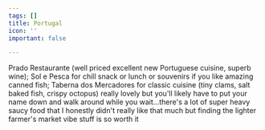 ```yaml
---
tags: []
title: Portugal
icon: ''
important: false

---
```

Prado Restaurante (well priced excellent new Portuguese cuisine, superb wine); Sol e Pesca for chill snack or lunch or souvenirs if you like amazing canned fish; Taberna dos Mercadores for classic cuisine (tiny clams, salt baked fish, crispy octopus) really lovely but you'll likely have to put your name down and walk around while you wait...there's a lot of super heavy saucy food that I honestly didn't really like that much but finding the lighter farmer's market vibe stuff is so worth it

#### 
